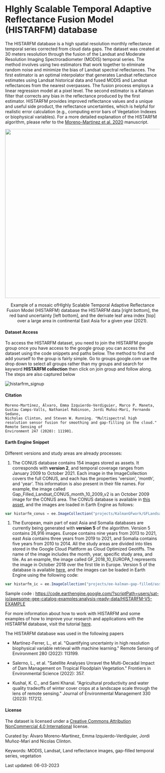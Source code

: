 # HIghly Scalable Temporal Adaptive Reflectance Fusion Model (HISTARFM) database

The HISTARFM database is a high spatial resolution monthly reflectance temporal series corrected from cloud data gaps. The dataset was created at 30 meters resolution through the fusion of the Landsat and Moderate Resolution Imaging Spectroradiometer (MODIS) temporal series. The method involves using two estimators that work together to eliminate random noise and minimize the bias of Landsat spectral reflectances. The first estimator is an optimal interpolator that generates Landsat reflectance estimates using Landsat historical data and fused MODIS and Landsat reflectances from the nearest overpasses. The fusion process employs a linear regression model at a pixel level. The second estimator is a Kalman filter that corrects any bias in the reflectance produced by the first estimator. HISTARFM provides improved reflectance values and a unique and useful side product, the reflectance uncertainties, which is helpful for realistic error calculation (e.g., computing error bars of Vegetation Indexes or biophysical variables). For a more detailed explanation of the HISTARFM algorithm, please refer to the [Moreno-Martinez et al. 2020](https://www.sciencedirect.com/science/article/pii/S0034425720302716) manuscript.

<p align="center">
  <img width="600" height="550" src="https://user-images.githubusercontent.com/9036360/222484092-6b38bb57-ffc4-4d6d-a3ee-a002abaa9d8d.gif">
</p>
<p align="center">
Example of a mosaic ofHIghly Scalable Temporal Adaptive Reflectance Fusion Model (HISTARFM) database
 the HISTARFM data [right bottom], the red band uncertainty [left bottom], and the derivate leaf area index [top] over a large area in continental East Asia for a given year (2021).
</p>

#### Dataset Access
To access the HISTARFM dataset, you need to join the HISTARFM google group once you have access to the google group you can access the dataset using the code snippets and paths below. The method to find and add yourself to the group is fairly simple. Go to groups.google.com use the drop down to select all groups rather than my groups and search for keyword **HISTARFM collection** then click on join group and follow along. The steps are also captured below

![histarfrm_signup](https://user-images.githubusercontent.com/6677629/223832893-a00d1cfc-646f-4cab-a9c4-eca05b0cd3e7.gif)


#### Citation

```
Moreno-Martínez, Álvaro, Emma Izquierdo-Verdiguier, Marco P. Maneta, Gustau Camps-Valls, Nathaniel Robinson, Jordi Muñoz-Marí, Fernando Sedano,
Nicholas Clinton, and Steven W. Running. "Multispectral high resolution sensor fusion for smoothing and gap-filling in the cloud." Remote Sensing of
Environment 247 (2020): 111901.
```

#### Earth Engine Snippet

Different versions and study areas are already processes:

1. The CONUS database contains 154 images stored as assets. It corresponds with **version 2**, and temporal coverage ranges from January 2009 to October 2021. Each image in the ImageCollection covers the full CONUS, and each has the properties 'version', 'month', and 'year'. This information is also present in their file names. For example, the image called Gap_Filled_Landsat_CONUS_month_10_2009_v2 is an October 2009 image for the CONUS area. The CONUS database is available in [this asset](https://code.earthengine.google.com/?asset=projects/KalmanGFwork/GFLandsat_V1), and the images are loaded in Earth Engine as follows:

```js
var histarfm_conus = ee.ImageCollection("projects/KalmanGFwork/GFLandsat_V1")
```

1. The European, main part of east Asia and Somalia databases are currently being generated with **version 5** of the algorithm. Version 5 contains 26,916 images. Europe contains nine years from 2013 to 2021, east Asia contains three years from 2019 to 2021, and Somalia contains five years from 2010 to 2014. All the study areas are divided into tiles stored in the Google Cloud Plattform as Cloud Optimized Geotiffs. The name of the image includes the month, year, specific study area, and tile. As an example, the image called GF_2018_10_EUROPA_1 represents the image in October 2018 over the first tile in Europe. Version 5 of the database is available [here](https://code.earthengine.google.com/?asset=projects/ee-kalman-gap-filled/assets/histarfm_v5), and the images can be loaded in Earth Engine using the following code:

```js
var histarfm_ic = ee.ImageCollection("projects/ee-kalman-gap-filled/assets/histarfm_v5")
```

Sample code : https://code.earthengine.google.com/?scriptPath=users/sat-io/awesome-gee-catalog-examples:analysis-ready-data/HISTARFM-V5-EXAMPLE

For more information about how to work with HISTARFM and some examples of how to improve your research and applications with the HISTARFM database, visit the tutorial [here](https://developers.google.com/earth-engine/tutorials/community/histarfm-cloud-and-gap-free-landsat).

The HISTARFM database was used in the following papers

- Martínez-Ferrer, L., et al. "Quantifying uncertainty in high resolution biophysical variable retrieval with machine learning." Remote Sensing of Environment 280 (2022): 113199.

- Salerno, L., et al. "Satellite Analyses Unravel the Multi-Decadal Impact of Dam Management on Tropical Floodplain Vegetation." Frontiers in Environmental Science (2022): 357.

- Kushal, K. C., and Sami Khanal. "Agricultural productivity and water quality tradeoffs of winter cover crops at a landscape scale through the lens of remote sensing." Journal of Environmental Management 330 (2023): 117212.

#### License

The dataset is licensed under a [Creative Commons Attribution NonCommercial 4.0 International](https://creativecommons.org/licenses/by-nc/4.0/) license.

Curated by: Álvaro Moreno-Martínez, Emma Izquierdo-Verdiguier, Jordi Muñoz-Marí and Nicolas Clinton.

Keywords: MODIS, Landsat, Land reflectance images, gap-filled temporal series, vegetation

Last updated: 06-03-2023
